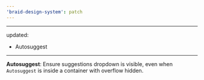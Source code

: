 ```yaml
---
'braid-design-system': patch
---
```


---
updated:
  - Autosuggest
---

**Autosuggest**: Ensure suggestions dropdown is visible, even when `Autosuggest` is inside a container with overflow hidden. 
